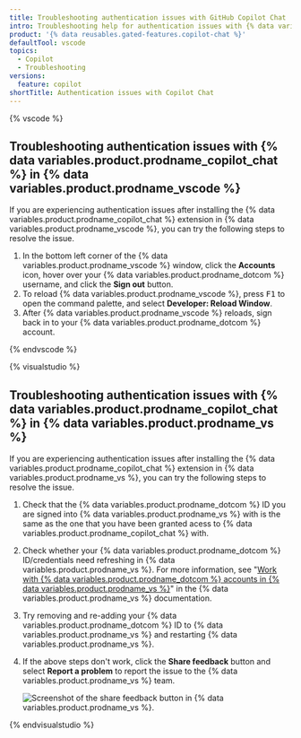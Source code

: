 ```yaml
---
title: Troubleshooting authentication issues with GitHub Copilot Chat
intro: Troubleshooting help for authentication issues with {% data variables.product.prodname_copilot_chat %}.
product: '{% data reusables.gated-features.copilot-chat %}'
defaultTool: vscode
topics:
  - Copilot
  - Troubleshooting
versions:
  feature: copilot
shortTitle: Authentication issues with Copilot Chat
---
```


{% vscode %}

## Troubleshooting authentication issues with {% data variables.product.prodname_copilot_chat %} in {% data variables.product.prodname_vscode %}

If you are experiencing authentication issues after installing the {% data variables.product.prodname_copilot_chat %} extension in {% data variables.product.prodname_vscode %}, you can try the following steps to resolve the issue.

1. In the bottom left corner of the {% data variables.product.prodname_vscode %} window, click the **Accounts** icon, hover over your {% data variables.product.prodname_dotcom %} username, and click the **Sign out** button.
1. To reload {% data variables.product.prodname_vscode %}, press <kbd>F1</kbd> to open the command palette, and select **Developer: Reload Window**.
1. After {% data variables.product.prodname_vscode %} reloads, sign back in to your {% data variables.product.prodname_dotcom %} account.

{% endvscode %}

{% visualstudio %}

## Troubleshooting authentication issues with {% data variables.product.prodname_copilot_chat %} in {% data variables.product.prodname_vs %}

If you are experiencing authentication issues after installing the {% data variables.product.prodname_copilot_chat %} extension in {% data variables.product.prodname_vs %}, you can try the following steps to resolve the issue.

1. Check that the {% data variables.product.prodname_dotcom %} ID you are signed into {% data variables.product.prodname_vs %} with is the same as the one that you have been granted acess to {% data variables.product.prodname_copilot_chat %} with.
1. Check whether your {% data variables.product.prodname_dotcom %} ID/credentials need refreshing in {% data variables.product.prodname_vs %}. For more information, see "[Work with {% data variables.product.prodname_dotcom %} accounts in {% data variables.product.prodname_vs %}](https://learn.microsoft.com/en-us/visualstudio/ide/work-with-github-accounts?view=vs-2022)" in the {% data variables.product.prodname_vs %} documentation.
1. Try removing and re-adding your {% data variables.product.prodname_dotcom %} ID to {% data variables.product.prodname_vs %} and restarting {% data variables.product.prodname_vs %}.
1. If the above steps don't work, click the **Share feedback** button and select **Report a problem** to report the issue to the {% data variables.product.prodname_vs %} team.

    ![Screenshot of the share feedback button in {% data variables.product.prodname_vs %}.](/assets/images/help/copilot/vs-share-feedback-button.png)

{% endvisualstudio %}
